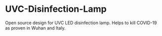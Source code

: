 # UVC-Disinfection-Lamp
Open source design for UVC LED disinfection lamp. Helps to kill COVID-19 as proven in Wuhan and Italy.
